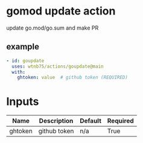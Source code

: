 # gomod update action

update go.mod/go.sum and make PR


## example

```yaml
- id: goupdate
  uses: wtnb75/actions/goupdate@main
  with:
    ghtoken: value  # github token (REQUIRED)
```

# Inputs

| Name | Description | Default | Required |
|------|-------------|---------|----------|
| ghtoken | github token | n/a | True |
